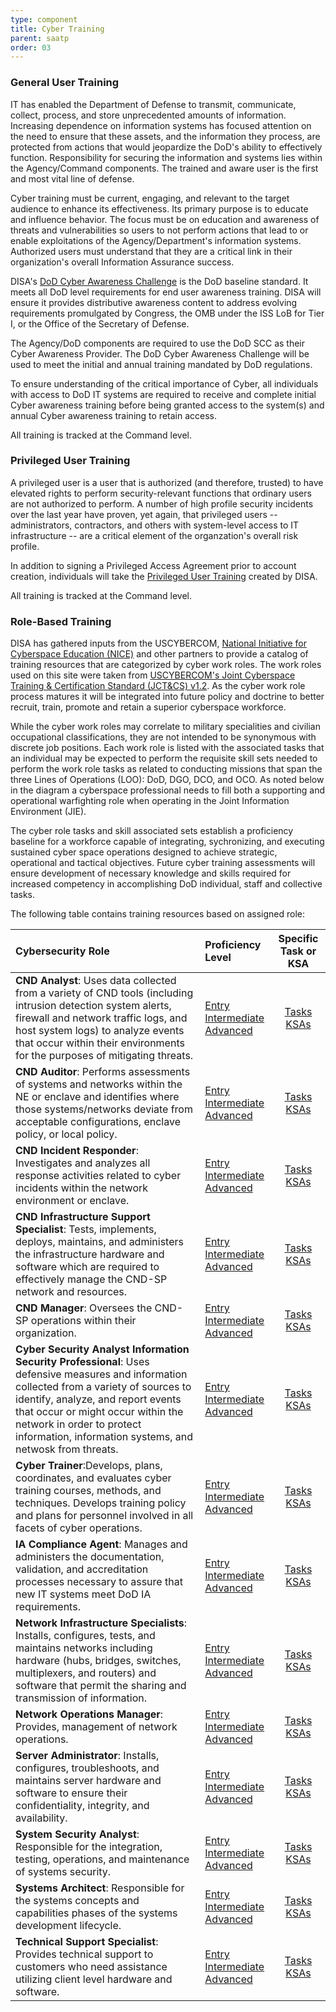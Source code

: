 ```yaml
---
type: component
title: Cyber Training
parent: saatp
order: 03
---
```

### General User Training
IT has enabled the Department of Defense to transmit, communicate, collect, process, and store unprecedented amounts of information. Increasing dependence on information systems has focused attention on the need to ensure that these assets, and the information they process, are protected from actions that would jeopardize the DoD's ability to effectively function. Responsibility for securing the information and systems lies within the Agency/Command components. The trained and aware user is the first and most vital line of defense.

Cyber training must be current, engaging, and relevant to the target audience to enhance its effectiveness. Its primary purpose is to educate and influence behavior. The focus must be on education and awareness of threats and vulnerabilities so users to not perform actions that lead to or enable exploitations of the Agency/Department's information systems. Authorized users must understand that they are a critical link in their organization's overall Information Assurance success.

DISA's [DoD Cyber Awareness Challenge](https://iatraining.disa.mil/eta/cyberchallenge/launchpage.htm) is the DoD baseline standard. It meets all DoD level requirements for end user awareness training. DISA will ensure it provides distributive awareness content to address evolving requirements promulgated by Congress, the OMB under the ISS LoB for Tier I, or the Office of the Secretary of Defense.

The Agency/DoD components are required to use the DoD SCC as their Cyber Awareness Provider. The DoD Cyber Awareness Challenge will be used to meet the initial and annual training mandated by DoD regulations.

To ensure understanding of the critical importance of Cyber, all individuals with access to DoD IT systems are required to receive and complete initial Cyber awareness training before being granted access to the system(s) and annual Cyber awareness training to retain access.

All training is tracked at the Command level.

### Privileged User Training
A privileged user is a user that is authorized (and therefore, trusted) to have elevated rights to perform security-relevant functions that ordinary users are not authorized to perform. A number of high profile security incidents over the last year have proven, yet again, that privileged users -- administrators, contractors, and others with system-level access to IT infrastructure -- are a critical element of the organzation's overall risk profile.

In addition to signing a Privileged Access Agreement prior to account creation, individuals will take the [Privileged User Training](http://www.cdse.edu/catalog/elearning/DS-IA112.html) created by DISA.

All training is tracked at the Command level.

### Role-Based Training
DISA has gathered inputs from the USCYBERCOM, [National Initiative for Cyberspace Education \(NICE\)](http://csrc.nist.gov/nice/framework/) and other partners to provide a catalog of training resources that are categorized by cyber work roles. The work roles used on this site were taken from [USCYBERCOM's Joint Cyberspace Training & Certification Standard \(JCT&CS\) v1.2](https://disa.deps.mil/ext/cop/iase/specialty_courses/Documents/20120207-B_Signed_JCTandCS.pdf). As the cyber work role process matures it will be integrated into future policy and doctrine to better recruit, train, promote and retain a superior cyberspace workforce.

While the cyber work roles may correlate to military specialities and civilian occupational classifications, they are not intended to be synonymous with discrete job positions. Each work role is listed with the associated tasks that an individual may be expected to perform the requisite skill sets needed to perform the work role tasks as related to conducting missions that span the three Lines of Operations (LOO): DoD, DGO, DCO, and OCO. As noted below in the diagram a cyberspace professional needs to fill both a supporting and operational warfighting role when operating in the Joint Information Environment (JIE).

The cyber role tasks and skill associated sets establish a proficiency baseline for a workforce capable of integrating, sychronizing, and executing sustained cyber space operations designed to achieve strategic, operational and tactical objectives. Future cyber training assessments will ensure development of necessary knowledge and skills required for increased competency in accomplishing DoD individual, staff and collective tasks.

The following table contains training resources based on assigned role:

|Cybersecurity Role|Proficiency Level|Specific Task or KSA|
|:-----------------|:----------------|:------------------:|
|**CND Analyst**: Uses data collected from a variety of CND tools (including intrusion detection system alerts, firewall and network traffic logs, and host system logs) to analyze events that occur within their environments for the purposes of mitigating threats.|[Entry](https://disa.deps.mil/ext/cop/iase/specialty_courses/schedule/Pages/levels_schedule.aspx?CND-ANLevel1.xml)<br/>[Intermediate](https://disa.deps.mil/ext/cop/iase/specialty_courses/schedule/Pages/levels_schedule.aspx?CND-ANLevel2.xml)<br />[Advanced](https://disa.deps.mil/ext/cop/iase/specialty_courses/schedule/Pages/levels_schedule.aspx?CND-ANLevel3.xml)|[Tasks](https://disa.deps.mil/ext/cop/iase/specialty_courses/schedule/Pages/qs_schedule.aspx?011)<br/>[KSAs](https://disa.deps.mil/ext/cop/iase/specialty_courses/schedule/Pages/ksa_schedule.aspx?011)|
|**CND Auditor**: Performs assessments of systems and networks within the NE or enclave and identifies where those systems/networks deviate from acceptable configurations, enclave policy, or local policy.|[Entry](https://disa.deps.mil/ext/cop/iase/specialty_courses/schedule/Pages/levels_schedule.aspx?CND-AULevel1.xml)<br/>[Intermediate](https://disa.deps.mil/ext/cop/iase/specialty_courses/schedule/Pages/levels_schedule.aspx?CND-AULevel2.xml)<br/>[Advanced](https://disa.deps.mil/ext/cop/iase/specialty_courses/schedule/Pages/levels_schedule.aspx?CND-AULevel3.xml)|[Tasks](https://disa.deps.mil/ext/cop/iase/specialty_courses/schedule/Pages/qs_schedule.aspx?009)<br />[KSAs](https://disa.deps.mil/ext/cop/iase/specialty_courses/schedule/Pages/ksa_schedule.aspx?009)|
|**CND Incident Responder**: Investigates and analyzes all response activities related to cyber incidents within the network environment or enclave.|[Entry](https://disa.deps.mil/ext/cop/iase/specialty_courses/schedule/Pages/levels_schedule.aspx?CND-IRLevel1.xml)<br />[Intermediate](https://disa.deps.mil/ext/cop/iase/specialty_courses/schedule/Pages/levels_schedule.aspx?CND-IRLevel2.xml)<br />[Advanced](https://disa.deps.mil/ext/cop/iase/specialty_courses/schedule/Pages/levels_schedule.aspx?CND-IRLevel3.xml)|[Tasks](https://disa.deps.mil/ext/cop/iase/specialty_courses/schedule/Pages/qs_schedule.aspx?018)<br />[KSAs](https://disa.deps.mil/ext/cop/iase/specialty_courses/schedule/Pages/ksa_schedule.aspx?009)|
|**CND Infrastructure Support Specialist**: Tests, implements, deploys, maintains, and administers the infrastructure hardware and software which are required to effectively manage the CND-SP network and resources.|[Entry](https://disa.deps.mil/ext/cop/iase/specialty_courses/schedule/Pages/levels_schedule.aspx?CNDISSLevel1.xml)<br />[Intermediate](https://disa.deps.mil/ext/cop/iase/specialty_courses/schedule/Pages/levels_schedule.aspx?CNDISSLevel2.xml)<br />[Advanced](https://disa.deps.mil/ext/cop/iase/specialty_courses/schedule/Pages/levels_schedule.aspx?CNDISSLevel3.xml)|[Tasks](https://disa.deps.mil/ext/cop/iase/specialty_courses/schedule/Pages/qs_schedule.aspx?017)<br />[KSAs](https://disa.deps.mil/ext/cop/iase/specialty_courses/schedule/Pages/ksa_schedule.aspx?018)|
|**CND Manager**: Oversees the CND-SP operations within their organization.|[Entry](https://disa.deps.mil/ext/cop/iase/specialty_courses/schedule/Pages/levels_schedule.aspx?CND-MGRLevel1.xml)<br />[Intermediate](https://disa.deps.mil/ext/cop/iase/specialty_courses/schedule/Pages/levels_schedule.aspx?CND-MGRLevel2.xml)<br />[Advanced](https://disa.deps.mil/ext/cop/iase/specialty_courses/schedule/Pages/levels_schedule.aspx?CND-MGRLevel3.xml)|[Tasks](https://disa.deps.mil/ext/cop/iase/specialty_courses/schedule/Pages/qs_schedule.aspx?014)<br />[KSAs](https://disa.deps.mil/ext/cop/iase/specialty_courses/schedule/Pages/ksa_schedule.aspx?014)|
|**Cyber Security Analyst Information Security Professional**: Uses defensive measures and information collected from a variety of sources to identify, analyze, and report events that occur or might occur within the network in order to protect information, information systems, and netwosk from threats.|[Entry](https://disa.deps.mil/ext/cop/iase/specialty_courses/schedule/Pages/levels_schedule.aspx?CSA-ISPLevel1.xml)<br />[Intermediate](https://disa.deps.mil/ext/cop/iase/specialty_courses/schedule/Pages/levels_schedule.aspx?CSA-ISPLevel2.xml)<br />[Advanced](https://disa.deps.mil/ext/cop/iase/specialty_courses/schedule/Pages/levels_schedule.aspx?CSA-ISPLevel3.xml)|[Tasks](https://disa.deps.mil/ext/cop/iase/specialty_courses/schedule/Pages/qs_schedule.aspx?013)<br />[KSAs](https://disa.deps.mil/ext/cop/iase/specialty_courses/schedule/Pages/ksa_schedule.aspx?013)|
|**Cyber Trainer**:Develops, plans, coordinates, and evaluates cyber training courses, methods, and techniques. Develops training policy and plans for personnel involved in all facets of cyber operations.|[Entry](https://disa.deps.mil/ext/cop/iase/specialty_courses/schedule/Pages/levels_schedule.aspx?TRAINLevel1.xml)<br />[Intermediate](https://disa.deps.mil/ext/cop/iase/specialty_courses/schedule/Pages/levels_schedule.aspx?TRAINLevel2.xml)<br />[Advanced](https://disa.deps.mil/ext/cop/iase/specialty_courses/schedule/Pages/levels_schedule.aspx?TRAINLevel3.xml)|[Tasks](https://disa.deps.mil/ext/cop/iase/specialty_courses/schedule/Pages/qs_schedule.aspx?012)<br />[KSAs](https://disa.deps.mil/ext/cop/iase/specialty_courses/schedule/Pages/ksa_schedule.aspx?012)|
|**IA Compliance Agent**: Manages and administers the documentation, validation, and accreditation processes necessary to assure that new IT systems meet DoD IA requirements.|[Entry](https://disa.deps.mil/ext/cop/iase/specialty_courses/schedule/Pages/levels_schedule.aspx?IACALevel1.xml)<br />[Intermediate](https://disa.deps.mil/ext/cop/iase/specialty_courses/schedule/Pages/levels_schedule.aspx?IACALevel2.xml)<br />[Advanced](https://disa.deps.mil/ext/cop/iase/specialty_courses/schedule/Pages/levels_schedule.aspx?IACALevel3.xml)|[Tasks](https://disa.deps.mil/ext/cop/iase/specialty_courses/schedule/Pages/qs_schedule.aspx?005)<br />[KSAs](https://disa.deps.mil/ext/cop/iase/specialty_courses/schedule/Pages/ksa_schedule.aspx?005)|
|**Network Infrastructure Specialists**: Installs, configures, tests, and maintains networks including hardware (hubs, bridges, switches, multiplexers, and routers) and software that permit the sharing and transmission of information.|[Entry](https://disa.deps.mil/ext/cop/iase/specialty_courses/schedule/Pages/levels_schedule.aspx?NETWLevel1.xml)<br />[Intermediate](https://disa.deps.mil/ext/cop/iase/specialty_courses/schedule/Pages/levels_schedule.aspx?NETWLevel2.xml)<br />[Advanced](https://disa.deps.mil/ext/cop/iase/specialty_courses/schedule/Pages/levels_schedule.aspx?NETWLevel3.xml)|[Tasks](https://disa.deps.mil/ext/cop/iase/specialty_courses/schedule/Pages/qs_schedule.aspx?002)<br />[KSAs](https://disa.deps.mil/ext/cop/iase/specialty_courses/schedule/Pages/ksa_schedule.aspx?002)|
|**Network Operations Manager**: Provides, management of network operations.|[Entry](https://disa.deps.mil/ext/cop/iase/specialty_courses/schedule/Pages/levels_schedule.aspx?NETOPLevel1.xml)<br />[Intermediate](https://disa.deps.mil/ext/cop/iase/specialty_courses/schedule/Pages/levels_schedule.aspx?NETOPLevel2.xml)<br />[Advanced](https://disa.deps.mil/ext/cop/iase/specialty_courses/schedule/Pages/levels_schedule.aspx?NETOPLevel3.xml)|[Tasks](https://disa.deps.mil/ext/cop/iase/specialty_courses/schedule/Pages/qs_schedule.aspx?016)<br />[KSAs](https://disa.deps.mil/ext/cop/iase/specialty_courses/schedule/Pages/ksa_schedule.aspx?016)|
|**Server Administrator**: Installs, configures, troubleshoots, and maintains server hardware and software to ensure their confidentiality, integrity, and availability.|[Entry](https://disa.deps.mil/ext/cop/iase/specialty_courses/schedule/Pages/levels_schedule.aspx?SALevel1.xml)<br />[Intermediate](https://disa.deps.mil/ext/cop/iase/specialty_courses/schedule/Pages/levels_schedule.aspx?SALevel2.xml)<br />[Advanced](https://disa.deps.mil/ext/cop/iase/specialty_courses/schedule/Pages/levels_schedule.aspx?SALevel3.xml)|[Tasks](https://disa.deps.mil/ext/cop/iase/specialty_courses/schedule/Pages/qs_schedule.aspx?001)<br />[KSAs](https://disa.deps.mil/ext/cop/iase/specialty_courses/schedule/Pages/ksa_schedule.aspx?001)|
|**System Security Analyst**: Responsible for the integration, testing, operations, and maintenance of systems security.|[Entry](https://disa.deps.mil/ext/cop/iase/specialty_courses/schedule/Pages/levels_schedule.aspx?SSALevel1.xml)<br />[Intermediate](https://disa.deps.mil/ext/cop/iase/specialty_courses/schedule/Pages/levels_schedule.aspx?SSALevel2.xml)<br />[Advanced](https://disa.deps.mil/ext/cop/iase/specialty_courses/schedule/Pages/levels_schedule.aspx?SSALevel3.xml)|[Tasks](https://disa.deps.mil/ext/cop/iase/specialty_courses/schedule/Pages/qs_schedule.aspx?007)<br />[KSAs](https://disa.deps.mil/ext/cop/iase/specialty_courses/schedule/Pages/ksa_schedule.aspx?007)|
|**Systems Architect**: Responsible for the systems concepts and capabilities phases of the systems development lifecycle.|[Entry](https://disa.deps.mil/ext/cop/iase/specialty_courses/schedule/Pages/levels_schedule.aspx?SYS-ARCHLevel1.xml)<br />[Intermediate](https://disa.deps.mil/ext/cop/iase/specialty_courses/schedule/Pages/levels_schedule.aspx?SYS-ARCHLevel2.xml)<br />[Advanced](https://disa.deps.mil/ext/cop/iase/specialty_courses/schedule/Pages/levels_schedule.aspx?SYS-ARCHLevel3.xml)|[Tasks](https://disa.deps.mil/ext/cop/iase/specialty_courses/schedule/Pages/qs_schedule.aspx?006)<br />[KSAs](https://disa.deps.mil/ext/cop/iase/specialty_courses/schedule/Pages/ksa_schedule.aspx?006)|
|**Technical Support Specialist**: Provides technical support to customers who need assistance utilizing client level hardware and software.|[Entry](https://disa.deps.mil/ext/cop/iase/specialty_courses/schedule/Pages/levels_schedule.aspx?SUPPLevel1.xml)<br />[Intermediate](https://disa.deps.mil/ext/cop/iase/specialty_courses/schedule/Pages/levels_schedule.aspx?SUPPLevel2.xml)<br />[Advanced](https://disa.deps.mil/ext/cop/iase/specialty_courses/schedule/Pages/levels_schedule.aspx?SUPPLevel3.xml)|[Tasks](https://disa.deps.mil/ext/cop/iase/specialty_courses/schedule/Pages/qs_schedule.aspx?019)<br />[KSAs](https://disa.deps.mil/ext/cop/iase/specialty_courses/schedule/Pages/ksa_schedule.aspx?019)|
